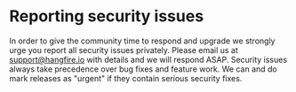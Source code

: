 # Reporting security issues 

In order to give the community time to respond and upgrade we strongly urge you report all security issues privately. Please email us at [support@hangfire.io](support@hangfire.io) with details and we will respond ASAP. Security issues always take precedence over bug fixes and feature work. We can and do mark releases as "urgent" if they contain serious security fixes. 
